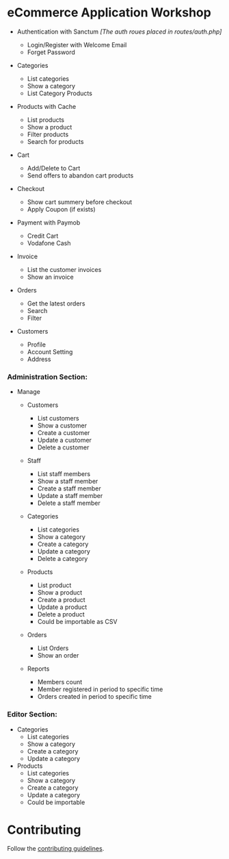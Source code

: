 # eCommerce Application Workshop

- Authentication with Sanctum _[The auth roues placed in routes/auth.php]_
  - Login/Register with Welcome Email
  - Forget Password
  
- Categories
  - List categories
  - Show a category
  - List Category Products

- Products with Cache
  - List products
  - Show a product
  - Filter products 
  - Search for products
  
- Cart
  - Add/Delete to Cart
  - Send offers to abandon cart products

- Checkout
  - Show cart summery before checkout
  - Apply Coupon (if exists)

- Payment with Paymob 
    - Credit Cart
    - Vodafone Cash

- Invoice
  - List the customer invoices
  - Show an invoice

- Orders
    - Get the latest orders
    - Search
    - Filter

- Customers
  - Profile
  - Account Setting
  - Address

### Administration Section: 

- Manage 
  - Customers
    - List customers 
    - Show a customer
    - Create a customer
    - Update a customer 
    - Delete a customer
  
  - Staff
    - List staff members
    - Show a staff member
    - Create a staff member
    - Update a staff member
    - Delete a staff member
  
  - Categories
    - List categories
    - Show a category
    - Create a category
    - Update a category
    - Delete a category
  
  - Products
    - List product
    - Show a product
    - Create a product
    - Update a product
    - Delete a product
    - Could be importable as CSV
  
  - Orders
      - List Orders
      - Show an order
  
  - Reports
    - Members count
    - Member registered in period to specific time
    - Orders created in period to specific time
  
### Editor Section: 
  
  - Categories
    - List categories
    - Show a category
    - Create a category
    - Update a category
  - Products
    - List categories
    - Show a category
    - Create a category
    - Update a category
    - Could be importable

# Contributing

Follow the [contributing guidelines](CONTRIBUTING.md).
